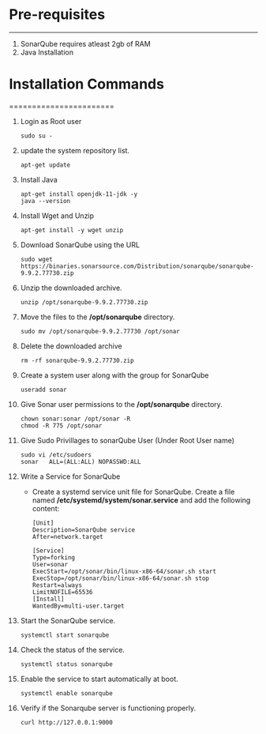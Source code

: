 # Pre-requisites
----------------
1. SonarQube requires atleast 2gb of RAM
2. Java Installation

# Installation Commands
=======================
1. Login as Root user
   ```
   sudo su -
   ```
2. update the system repository list.
   ```
   apt-get update
   ```
3. Install Java
   ```
   apt-get install openjdk-11-jdk -y
   java --version
   ```
4. Install Wget and Unzip
   ```
   apt-get install -y wget unzip
   ```
5. Download SonarQube using the URL
   ```
   sudo wget https://binaries.sonarsource.com/Distribution/sonarqube/sonarqube-9.9.2.77730.zip
   ```
6. Unzip the downloaded archive.
   ```
   unzip /opt/sonarqube-9.9.2.77730.zip
   ```
7. Move the files to the **/opt/sonarqube** directory.
   ```
   sudo mv /opt/sonarqube-9.9.2.77730 /opt/sonar
   ```
8. Delete the downloaded archive
   ```
   rm -rf sonarqube-9.9.2.77730.zip
   ```
9. Create a system user along with the group for SonarQube
    ```
    useradd sonar
    ```
10. Give Sonar user permissions to the **/opt/sonarqube** directory.
    ```
    chown sonar:sonar /opt/sonar -R
    chmod -R 775 /opt/sonar
    ```
11. Give Sudo Privillages to sonarQube User (Under Root User name)
    ```
    sudo vi /etc/sudoers
    sonar   ALL=(ALL:ALL) NOPASSWD:ALL
    ```
12. Write a Service for SonarQube
    - Create a systemd service unit file for SonarQube. Create a file named **/etc/systemd/system/sonar.service** and add the following content:
       ```
      [Unit]
      Description=SonarQube service
      After=network.target
      
      [Service]
      Type=forking
      User=sonar
      ExecStart=/opt/sonar/bin/linux-x86-64/sonar.sh start
      ExecStop=/opt/sonar/bin/linux-x86-64/sonar.sh stop
      Restart=always
      LimitNOFILE=65536
      [Install]
      WantedBy=multi-user.target
      ```
    
13. Start the SonarQube service.
    ```
    systemctl start sonarqube
    ```
14. Check the status of the service.
    ```
    systemctl status sonarqube
    ```
15. Enable the service to start automatically at boot.
    ```
    systemctl enable sonarqube
    ```
16. Verify if the Sonarqube server is functioning properly.
    ```
    curl http://127.0.0.1:9000
    ```
    




